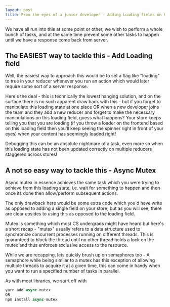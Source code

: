 ```yaml
---
layout: post
title: From the eyes of a junior developer - Adding Loading fields on Redux sucks and why you should use async mutex!
---
```

We have all run into this at some point or other, we wish to perform a whole bunch of tasks, and at the same time prevent some other tasks to happen until we have a response come back from server.

## The EASIEST way to tackle this - Add Loading field

Well, the easiest way to approach this would be to set a flag like "loading" to true in your reducer whenever you run an action which would later require some sort of a server response.

Here's the deal - this is technically the lowest hanging solution, and on the surface there is no such apparent draw back with this - but if you forget to manipulate this loading state at one place OR when a new developer joins the team and they add a new reducer and forget to make the necessary manipulations on this loading field, guess what happens? Your store keeps telling you that you are loading (if you throw a loader on the frontend based on this loading field then you'll keep seeing the spinner right in front of your eyes) when your content has seemingly loaded right!

Debugging this can be an absolute nightmare of a task, even more so when this loading state has not been updated correctly on multiple reducers staggered across stores!

## A not so easy way to tackle this - Async Mutex

Async mutex in essence achieves the same task which you were trying to achieve from this loading state, i.e. wait for something to happen and then once its done then allow/perform subsequent actions.

The only drawback here would be some extra code which you'd have write as opposed to adding a single field on your store, but as you will see, there are clear upsides to using this as opposed to the loading field.

Mutex is something which most CS undergrads might have heard but here's a short recap -
"mutex" usually refers to a data structure used to synchronize concurrent processes running on different threads.  This is guaranteed to block the thread until no other thread holds a lock on the mutex and thus enforces exclusive access to the resource.

While we are recapping, lets quickly brush up on semaphores too - A semaphore while being similar to a mutex has this exception of allowing multiple threads to acquire it at a given time, this can come in handy when you want to run a specified number of tasks in parallel.

As with most libraries, we start off with

```javascript
yarn add async-mutex
OR
npm install async-mutex
```
